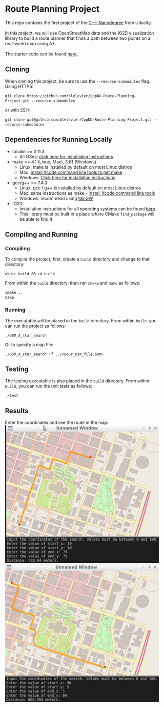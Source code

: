 # Route Planning Project

This repo contains the first project of the [C++ Nanodegree](https://www.udacity.com/course/c-plus-plus-nanodegree--nd213) from Udacity.</br></br>
In this project, we will use OpenStreetMap data and the IO2D visualization library to build a route planner that finds a path between two points on a real-world map using A*.</br></br>
The starter code can be found [here](https://github.com/udacity/CppND-Route-Planning-Project).

## Cloning

When cloning this project, be sure to use the `--recurse-submodules` flag. Using HTTPS:
```
git clone https://github.com/blelevier/CppND-Route-Planning-Project.git --recurse-submodules
```
or with SSH:
```
git clone git@github.com:blelevier/CppND-Route-Planning-Project.git --recurse-submodules
```

## Dependencies for Running Locally
* cmake >= 3.11.3
  * All OSes: [click here for installation instructions](https://cmake.org/install/)
* make >= 4.1 (Linux, Mac), 3.81 (Windows)
  * Linux: make is installed by default on most Linux distros
  * Mac: [install Xcode command line tools to get make](https://developer.apple.com/xcode/features/)
  * Windows: [Click here for installation instructions](http://gnuwin32.sourceforge.net/packages/make.htm)
* gcc/g++ >= 7.4.0
  * Linux: gcc / g++ is installed by default on most Linux distros
  * Mac: same instructions as make - [install Xcode command line tools](https://developer.apple.com/xcode/features/)
  * Windows: recommend using [MinGW](http://www.mingw.org/)
* IO2D
  * Installation instructions for all operating systems can be found [here](https://github.com/cpp-io2d/P0267_RefImpl/blob/master/BUILDING.md)
  * This library must be built in a place where CMake `find_package` will be able to find it

## Compiling and Running

### Compiling
To compile the project, first, create a `build` directory and change to that directory:
```
mkdir build && cd build
```
From within the `build` directory, then run `cmake` and `make` as follows:
```
cmake ..
make
```
### Running
The executable will be placed in the `build` directory. From within `build`, you can run the project as follows:
```
./OSM_A_star_search
```
Or to specify a map file:
```
./OSM_A_star_search -f ../<your_osm_file.osm>
```

## Testing

The testing executable is also placed in the `build` directory. From within `build`, you can run the unit tests as follows:
```
./test
```
## Results
Enter the coordinates and see the route in the map:
<img src="map1.png" width="600" height="450" />
<img src="map2.png" width="600" height="450" />
